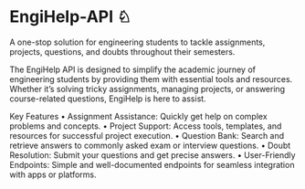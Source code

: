 # EngiHelp-API ♘
A one-stop solution for engineering students to tackle assignments, projects, questions, and doubts throughout their semesters.

The EngiHelp API is designed to simplify the academic journey of engineering students by providing them with essential tools and resources. Whether it’s solving tricky assignments, managing projects, or answering course-related questions, EngiHelp is here to assist.

Key Features
	•	Assignment Assistance: Quickly get help on complex problems and concepts.
	•	Project Support: Access tools, templates, and resources for successful project execution.
	•	Question Bank: Search and retrieve answers to commonly asked exam or interview questions.
	•	Doubt Resolution: Submit your questions and get precise answers.
	•	User-Friendly Endpoints: Simple and well-documented endpoints for seamless integration with apps or platforms.
 
